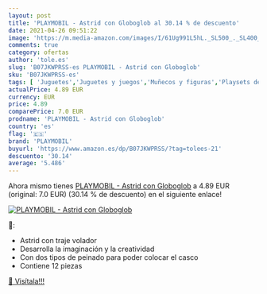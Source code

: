 ```yaml
---
layout: post
title: 'PLAYMOBIL - Astrid con Globoglob al 30.14 % de descuento'
date: 2021-04-26 09:51:22
image: 'https://m.media-amazon.com/images/I/61Ug991L5hL._SL500_._SL400_.jpg'
comments: true
category: ofertas
author: 'tole.es'
slug: 'B07JKWPRSS-es PLAYMOBIL - Astrid con Globoglob'
sku: 'B07JKWPRSS-es'
tags: [ 'Juguetes','Juguetes y juegos','Muñecos y figuras','Playsets de figuras de juguete para niños','playmobil', ]
actualPrice: 4.89 EUR
currency: EUR
price: 4.89
comparePrice: 7.0 EUR
prodname: 'PLAYMOBIL - Astrid con Globoglob'
country: 'es'
flag: '🇪🇸'
brand: 'PLAYMOBIL'
buyurl: 'https://www.amazon.es/dp/B07JKWPRSS/?tag=tolees-21'
descuento: '30.14'
average: '5.486'
---
```


Ahora mismo tienes [PLAYMOBIL - Astrid con Globoglob](https://www.amazon.es/dp/B07JKWPRSS/?tag=tolees-21) a 4.89 EUR (original: 7.0 EUR) (30.14 %  de descuento) en el siguiente enlace!

[![PLAYMOBIL - Astrid con Globoglob](https://m.media-amazon.com/images/I/61Ug991L5hL._SL500_._SL400_.jpg)](https://www.amazon.es/dp/B07JKWPRSS/?tag=tolees-21)

🔎:

- Astrid con traje volador
- Desarrolla la imaginación y la creatividad
- Con dos tipos de peinado para poder colocar el casco
- Contiene 12 piezas

[🛒 Visítala!!!](https://www.amazon.es/dp/B07JKWPRSS/?tag=tolees-21)
